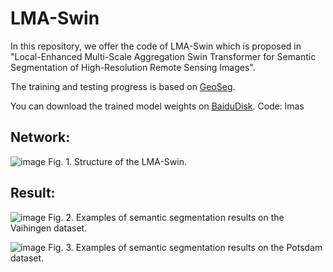 # LMA-Swin
In this repository, we offer the code of LMA-Swin which is proposed in "Local-Enhanced Multi-Scale Aggregation Swin Transformer for Semantic Segmentation of High-Resolution Remote Sensing Images".

The training and testing progress is based on [GeoSeg](https://github.com/WangLibo1995/GeoSeg).

You can download the trained model weights on [BaiduDisk](https://pan.baidu.com/s/1dvIplebkSeyMA9jU2g7ffw).   Code: lmas
## Network:
![image](https://github.com/patricklee16/LMA-Swin/assets/51188249/a16c6671-f9c3-47fb-92e1-49159111dda5)
Fig. 1. Structure of the LMA-Swin.

## Result:
![image](https://github.com/patricklee16/LMA-Swin/assets/51188249/fbe9748c-5934-4041-9d0b-1b8d0558ce31)
Fig. 2. Examples of semantic segmentation results on the Vaihingen dataset.

![image](https://github.com/patricklee16/LMA-Swin/assets/51188249/fdecee25-cec6-4acd-88a5-79cec2ddf823)
Fig. 3. Examples of semantic segmentation results on the Potsdam dataset.

